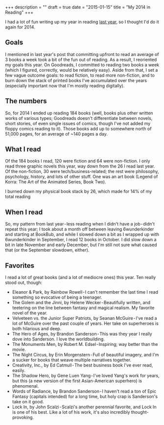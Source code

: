 +++
description = ""
draft = true
date = "2015-01-15"
title = "My 2014 in Reading"
+++

I had a lot of fun writing up my year in reading [last year](http://benscofield.com/my-2013-in-reading/), so I thought I'd do it again for 2014.

## Goals
I mentioned in last year's post that committing upfront to read an average of 3 books a week took a bit of the fun out of reading. As a result, I reoriented my goals this year. On Goodreads, I committed to reading two books a week (which I figured, correctly, would be relatively easy). Aside from that, I set a few vague outcome goals: to read fiction, to read more non-fiction, and to burn down the stack of printed books I've accumulated over the years (especially important now that I'm mostly reading digitally).

## The numbers
So, for 2014 I ended up reading 184 books (well, books plus other written works of various types; Goodreads doesn't differentiate between novels, short stories, of even single issues of comics, though I've not added my floppy comics reading to it). Those books add up to somewhere north of 51,000 pages, for an average of ~140 pages a day.

## What I read
Of the 184 books I read, 120 were fiction and 64 were non-fiction.
I only read three graphic novels this year, way down from the 26 I read last year.
Of the non-fiction, 30 were tech/business-related; the rest were philosophy, psychology, history, and lots of other stuff. One was an art book (Legend of Korra: The Art of the Animated Series, Book Two).

I burned down my physical book stack by 26, which made for 14% of my total reading

## When I read
So, my pattern from last year - less reading when I didn't have a job - didn't repeat this year; I took about a month off between leaving 6wunderkinder and starting at BookBub, and while I slowed down a bit as I wrapped up with 6wunderkinder in September, I read 12 books in October. I did slow down a bit in late November and early December, but I'm still not sure what caused that (or the September slowdown, either).

## Favorites
I read a lot of great books (and a lot of mediocre ones) this year. Ten really stood out, though:

* Eleanor & Park, by Rainbow Rowell - I can't remember the last time I read something so evocative of being a teenager.
* The Golem and the Jinni, by Helene Wecker - Beautifully written, and teetering on the line between fantasy and magical realism. My favorite novel of the year.
* Velveteen vs. the Junior Super Patriots, by Seanan McGuire - I've read a lot of McGuire over the past couple of years. Her take on superheroes is both hilarious and deep.
* The Hero of Ages, by Brandon Sanderson - This was they year I really dove into Sanderson. I love the worldbuilding.
* The Monuments Men, by Robert M. Edsel - Inspiring; way better than the movie.
* The Night Circus, by Erin Morgenstern - Full of beautiful imagery, and I'm a sucker for books that weave multiple narratives together.
* Creativity, Inc., by Ed Catmull - The best business book I've ever read, easily.
* The Shadow Hero, by Gene Luen Yang - I've loved Yang's work for years, but this (a new version of the first Asian-American superhero) is phenomenal.
* Words of Radiance, by Brandon Sanderson - I haven't read a ton of Epic Fantasy (capitals intended) for a long time, but holy crap is Sanderson's take on it good.
* Lock In, by John Scalzi - Scalzi's another perennial favorite, and Lock In is one of his best. Like a lot of his work, it's also incredibly thought-provoking.
